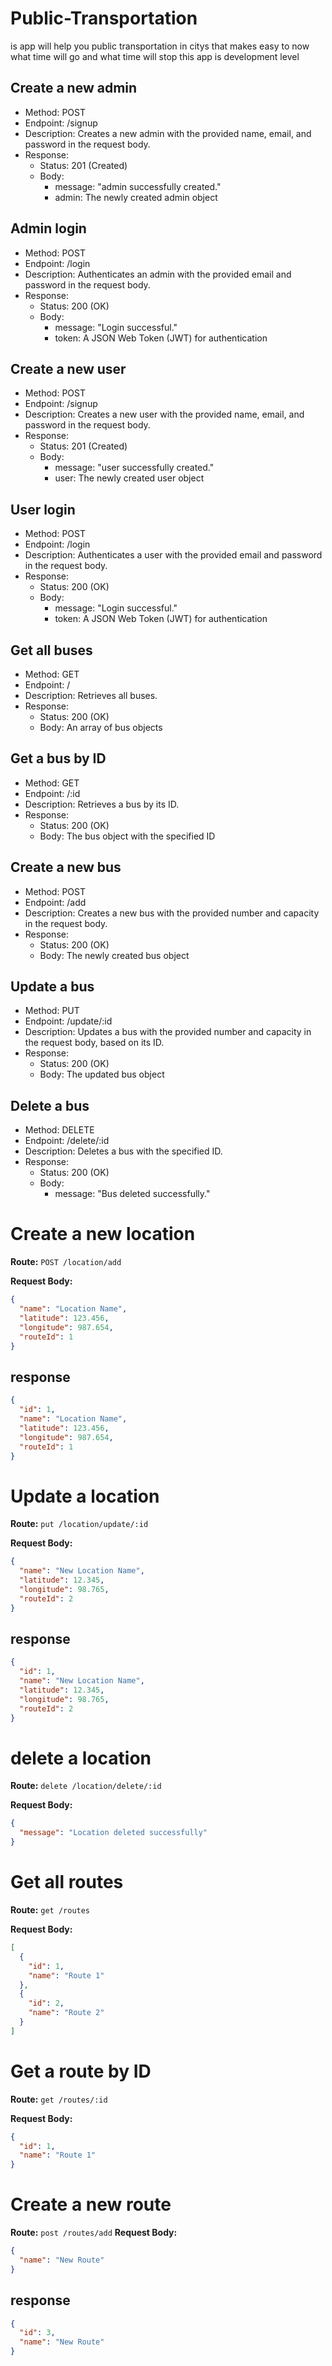 # Public-Transportation
is app will help you public transportation in citys that makes easy to now what time will go and what time will stop 
this app is development level 

## Create a new admin
- Method: POST
- Endpoint: /signup
- Description: Creates a new admin with the provided name, email, and password in the request body.
- Response:
  - Status: 201 (Created)
  - Body: 
    - message: "admin successfully created."
    - admin: The newly created admin object

## Admin login
- Method: POST
- Endpoint: /login
- Description: Authenticates an admin with the provided email and password in the request body.
- Response:
  - Status: 200 (OK)
  - Body:
    - message: "Login successful."
    - token: A JSON Web Token (JWT) for authentication

## Create a new user
- Method: POST
- Endpoint: /signup
- Description: Creates a new user with the provided name, email, and password in the request body.
- Response:
  - Status: 201 (Created)
  - Body:
    - message: "user successfully created."
    - user: The newly created user object

## User login
- Method: POST
- Endpoint: /login
- Description: Authenticates a user with the provided email and password in the request body.
- Response:
  - Status: 200 (OK)
  - Body:
    - message: "Login successful."
    - token: A JSON Web Token (JWT) for authentication

## Get all buses
- Method: GET
- Endpoint: /
- Description: Retrieves all buses.
- Response:
  - Status: 200 (OK)
  - Body: An array of bus objects

## Get a bus by ID
- Method: GET
- Endpoint: /:id
- Description: Retrieves a bus by its ID.
- Response:
  - Status: 200 (OK)
  - Body: The bus object with the specified ID

## Create a new bus
- Method: POST
- Endpoint: /add
- Description: Creates a new bus with the provided number and capacity in the request body.
- Response:
  - Status: 200 (OK)
  - Body: The newly created bus object

## Update a bus
- Method: PUT
- Endpoint: /update/:id
- Description: Updates a bus with the provided number and capacity in the request body, based on its ID.
- Response:
  - Status: 200 (OK)
  - Body: The updated bus object

## Delete a bus
- Method: DELETE
- Endpoint: /delete/:id
- Description: Deletes a bus with the specified ID.
- Response:
  - Status: 200 (OK)
  - Body:
    - message: "Bus deleted successfully."

# Create a new location

**Route:** `POST /location/add`

**Request Body:**
```json
{
  "name": "Location Name",
  "latitude": 123.456,
  "longitude": 987.654,
  "routeId": 1
}
```
## response
```json
{
  "id": 1,
  "name": "Location Name",
  "latitude": 123.456,
  "longitude": 987.654,
  "routeId": 1
}
```
# Update a location

**Route:** `put /location/update/:id`

**Request Body:**
```json
{
  "name": "New Location Name",
  "latitude": 12.345,
  "longitude": 98.765,
  "routeId": 2
}
```
## response
```json
{
  "id": 1,
  "name": "New Location Name",
  "latitude": 12.345,
  "longitude": 98.765,
  "routeId": 2
}
```
# delete a location

**Route:** `delete /location/delete/:id`

**Request Body:**
```json
{
  "message": "Location deleted successfully"
}
```
# Get all routes

**Route:** `get /routes`

**Request Body:**
```json
[
  {
    "id": 1,
    "name": "Route 1"
  },
  {
    "id": 2,
    "name": "Route 2"
  }
]
```
# Get a route by ID

**Route:** `get /routes/:id`

**Request Body:**
```json
{
  "id": 1,
  "name": "Route 1"
}
```

# Create a new route
**Route:** `post /routes/add`
**Request Body:**
```json
{
  "name": "New Route"
}
```
## response
```json
{
  "id": 3,
  "name": "New Route"
}
```